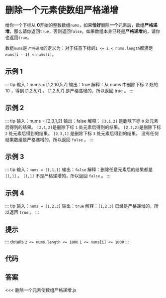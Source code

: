 # 删除一个元素使数组严格递增
<algorithm-level level="0"/>

给你一个下标从 **0**开始的整数数组`nums`，如果**恰好**删除**一个**元素后，数组**严格递增**，那么请你返回`true`，否则返回`false`。如果数组本身已经是**严格递增**的，请你也返回`true`。

数组`nums`是 `严格递增`的定义为：对于任意下标的`1 <= i < nums.length`都满足`nums[i - 1] < nums[i]`。



## 示例 1

::: tip
输入：nums = [1,2,10,5,7]
输出：true
解释：从 nums 中删除下标 2 处的 10 ，得到 [1,2,5,7] 。
[1,2,5,7] 是严格递增的，所以返回 true 。
:::

## 示例 2

::: tip
输入：nums = [2,3,1,2]
输出：false
解释：
`[3,1,2]` 是删除下标 `0` 处元素后得到的结果。
`[2,1,2]`是删除下标 `1` 处元素后得到的结果。
`[2,3,2]`是删除下标 `2` 处元素后得到的结果。
`[2,3,1]` 是删除下标 `3` 处元素后得到的结果。
没有任何结果数组是严格递增的，所以返回 `false` 。
:::


## 示例 3

::: tip
输入：`nums = [1,1,1]`
输出：`false`
解释：删除任意元素后的结果都是 `[1,1]` 。
`[1,1]` 不是严格递增的，所以返回 `false` 。
:::

## 示例 4

::: tip
输入：`nums = [1,2,3]`
输出：`true`
解释：`[1,2,3]` 已经是严格递增的，所以返回 `true` 。
:::

## 提示

::: details
`2 <= nums.length <= 1000`
`1 <= nums[i] <= 1000`
:::


## 代码
<stackblitz project-id="remove-one-element-to-make-the-array-strictly-increasing"/>

## 答案
<<< 删除一个元素使数组严格递增.js
